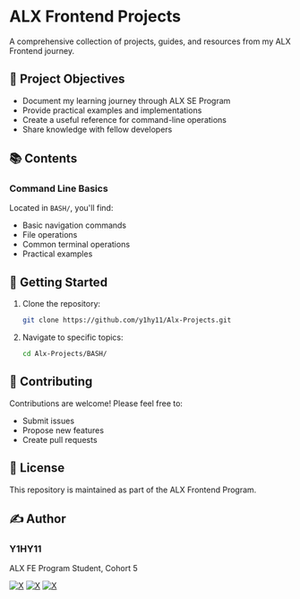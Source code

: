 # ALX Frontend Projects

A comprehensive collection of projects, guides, and resources from my ALX Frontend journey.

## 🎯 Project Objectives

- Document my learning journey through ALX SE Program
- Provide practical examples and implementations
- Create a useful reference for command-line operations
- Share knowledge with fellow developers

## 📚 Contents

### Command Line Basics

Located in `BASH/`, you'll find:

- Basic navigation commands
- File operations
- Common terminal operations
- Practical examples

## 🚀 Getting Started

1. Clone the repository:

   ```bash
   git clone https://github.com/y1hy11/Alx-Projects.git
   ```

2. Navigate to specific topics:

   ```bash
   cd Alx-Projects/BASH/
   ```

## 🤝 Contributing

Contributions are welcome! Please feel free to:

- Submit issues
- Propose new features
- Create pull requests

## 📝 License

This repository is maintained as part of the ALX Frontend Program.

## ✍️ Author

### Y1HY11

 ALX FE Program Student, Cohort 5
  
[![X](https://img.shields.io/badge/Githhub-white?style=for-the-badge&logo=github&logoColor=black)](https://github.com/Y1hy11)
[![X](https://img.shields.io/badge/X-black?style=for-the-badge&logo=X&logoColor=white)](https://X.com/Y1HY1_1)
[![X](https://img.shields.io/badge/Portfolio-black?style=for-the-badge&logoColor=white)](https://y1hy11.github.io/)

